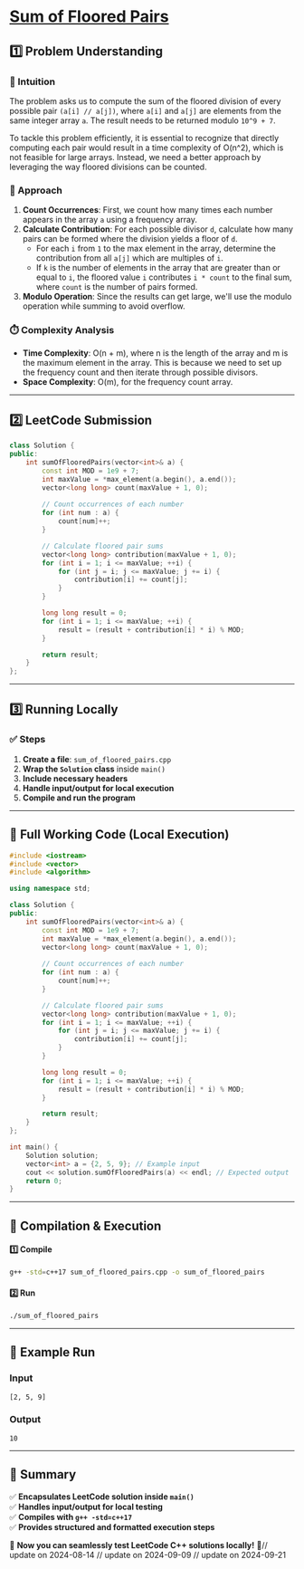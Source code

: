# **[Sum of Floored Pairs](https://leetcode.com/problems/sum-of-floored-pairs/description/)**  

## **1️⃣ Problem Understanding**  
### **📌 Intuition**  
The problem asks us to compute the sum of the floored division of every possible pair `(a[i] // a[j])`, where `a[i]` and `a[j]` are elements from the same integer array `a`. The result needs to be returned modulo `10^9 + 7`.

To tackle this problem efficiently, it is essential to recognize that directly computing each pair would result in a time complexity of O(n^2), which is not feasible for large arrays. Instead, we need a better approach by leveraging the way floored divisions can be counted.

### **🚀 Approach**  
1. **Count Occurrences**: First, we count how many times each number appears in the array `a` using a frequency array.
2. **Calculate Contribution**: For each possible divisor `d`, calculate how many pairs can be formed where the division yields a floor of `d`. 
   - For each `i` from `1` to the max element in the array, determine the contribution from all `a[j]` which are multiples of `i`.
   - If `k` is the number of elements in the array that are greater than or equal to `i`, the floored value `i` contributes `i * count` to the final sum, where `count` is the number of pairs formed.
3. **Modulo Operation**: Since the results can get large, we'll use the modulo operation while summing to avoid overflow.

### **⏱️ Complexity Analysis**  
- **Time Complexity**: O(n + m), where n is the length of the array and m is the maximum element in the array. This is because we need to set up the frequency count and then iterate through possible divisors.
- **Space Complexity**: O(m), for the frequency count array.  

---  

## **2️⃣ LeetCode Submission**  
```cpp
class Solution {
public:
    int sumOfFlooredPairs(vector<int>& a) {
        const int MOD = 1e9 + 7;
        int maxValue = *max_element(a.begin(), a.end());
        vector<long long> count(maxValue + 1, 0);
        
        // Count occurrences of each number
        for (int num : a) {
            count[num]++;
        }

        // Calculate floored pair sums
        vector<long long> contribution(maxValue + 1, 0);
        for (int i = 1; i <= maxValue; ++i) {
            for (int j = i; j <= maxValue; j += i) {
                contribution[i] += count[j];
            }
        }

        long long result = 0;
        for (int i = 1; i <= maxValue; ++i) {
            result = (result + contribution[i] * i) % MOD;
        }

        return result;
    }
};  
```  

---  

## **3️⃣ Running Locally**  
### **✅ Steps**  
1. **Create a file**: `sum_of_floored_pairs.cpp`  
2. **Wrap the `Solution` class** inside `main()`  
3. **Include necessary headers**  
4. **Handle input/output for local execution**  
5. **Compile and run the program**  

---  

## **📝 Full Working Code (Local Execution)**  
```cpp
#include <iostream>
#include <vector>
#include <algorithm>

using namespace std;

class Solution {
public:
    int sumOfFlooredPairs(vector<int>& a) {
        const int MOD = 1e9 + 7;
        int maxValue = *max_element(a.begin(), a.end());
        vector<long long> count(maxValue + 1, 0);
        
        // Count occurrences of each number
        for (int num : a) {
            count[num]++;
        }

        // Calculate floored pair sums
        vector<long long> contribution(maxValue + 1, 0);
        for (int i = 1; i <= maxValue; ++i) {
            for (int j = i; j <= maxValue; j += i) {
                contribution[i] += count[j];
            }
        }

        long long result = 0;
        for (int i = 1; i <= maxValue; ++i) {
            result = (result + contribution[i] * i) % MOD;
        }

        return result;
    }
};

int main() {
    Solution solution;
    vector<int> a = {2, 5, 9}; // Example input
    cout << solution.sumOfFlooredPairs(a) << endl; // Expected output
    return 0;
}
```  

---  

## **🔧 Compilation & Execution**  
#### **1️⃣ Compile**  
```bash
g++ -std=c++17 sum_of_floored_pairs.cpp -o sum_of_floored_pairs
```  

#### **2️⃣ Run**  
```bash
./sum_of_floored_pairs
```  

---  

## **🎯 Example Run**  
### **Input**  
```
[2, 5, 9]
```  
### **Output**  
```
10
```  

---  

## **📌 Summary**  
✅ **Encapsulates LeetCode solution inside `main()`**  
✅ **Handles input/output for local testing**  
✅ **Compiles with `g++ -std=c++17`**  
✅ **Provides structured and formatted execution steps**  

🚀 **Now you can seamlessly test LeetCode C++ solutions locally!** 🚀// update on 2024-08-14
// update on 2024-09-09
// update on 2024-09-21
